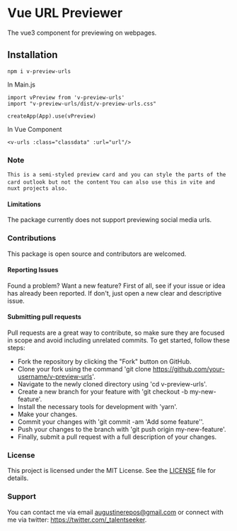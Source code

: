 # Vue URL Previewer

The vue3 component for previewing on webpages.

## Installation

```
npm i v-preview-urls
```

In Main.js

```
import vPreview from 'v-preview-urls'
import "v-preview-urls/dist/v-preview-urls.css"

createApp(App).use(vPreview)
```

In Vue Component

```
<v-urls :class="classdata" :url="url"/>
```

### Note

`This is a semi-styled preview card and you can style the parts of the card outlook but not the content`
`You can also use this in vite and nuxt projects also.`

#### Limitations

The package currently does not support previewing social media urls.

### Contributions

This package is open source and contributors are welcomed.

#### Reporting Issues

Found a problem? Want a new feature? First of all, see if your issue or idea has already been reported. If don't, just open a new clear and descriptive issue.

#### Submitting pull requests

Pull requests are a great way to contribute, so make sure they are focused in scope and avoid including unrelated commits. To get started, follow these steps:

- Fork the repository by clicking the "Fork" button on GitHub.
- Clone your fork using the command 'git clone https://github.com/your-username/v-preview-urls'.
- Navigate to the newly cloned directory using 'cd v-preview-urls'.
- Create a new branch for your feature with 'git checkout -b my-new-feature'.
- Install the necessary tools for development with 'yarn'.
- Make your changes.
- Commit your changes with 'git commit -am 'Add some feature''.
- Push your changes to the branch with 'git push origin my-new-feature'.
- Finally, submit a pull request with a full description of your changes.

### License

This project is licensed under the MIT License. See the [LICENSE](https://github.com/annonymousauthority/v-preview-urls/blob/master/license.md) file for details.

### Support

You can contact me via email augustinerepos@gmail.com or connect with me via twitter: https://twitter.com/_talentseeker.
